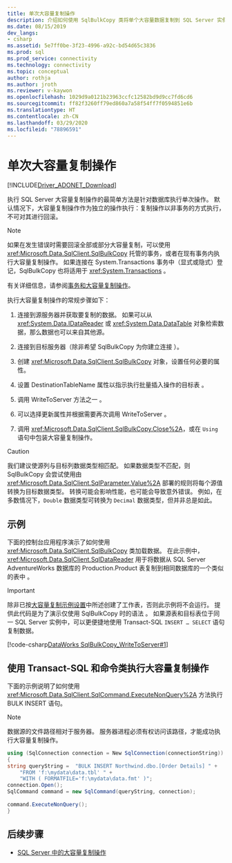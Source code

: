```yaml
---
title: 单次大容量复制操作
description: 介绍如何使用 SqlBulkCopy 类将单个大容量数据复制到 SQL Server 实例，以及如何使用 Transact-SQL 语句和 SqlCommand 类执行大容量复制操作。
ms.date: 08/15/2019
dev_langs:
- csharp
ms.assetid: 5e7ff0be-3f23-4996-a92c-bd54d65c3836
ms.prod: sql
ms.prod_service: connectivity
ms.technology: connectivity
ms.topic: conceptual
author: rothja
ms.author: jroth
ms.reviewer: v-kaywon
ms.openlocfilehash: 1029d9a0121b23963ccfc12582bd9d9cc7fd6cd6
ms.sourcegitcommit: ff82f3260ff79ed860a7a58f54ff7f0594851e6b
ms.translationtype: HT
ms.contentlocale: zh-CN
ms.lasthandoff: 03/29/2020
ms.locfileid: "78896591"
---
```

# <a name="single-bulk-copy-operations"></a>单次大容量复制操作

[!INCLUDE[Driver_ADONET_Download](../../../includes/driver_adonet_download.md)]

执行 SQL Server 大容量复制操作的最简单方法是针对数据库执行单次操作。 默认情况下，大容量复制操作作为独立的操作执行：复制操作以非事务的方式执行，不可对其进行回滚。  
  
> [!NOTE]
>  如果在发生错误时需要回滚全部或部分大容量复制，可以使用 <xref:Microsoft.Data.SqlClient.SqlBulkCopy> 托管的事务，或者在现有事务内执行大容量复制操作。 如果连接在 System.Transactions 事务中（显式或隐式）登记，SqlBulkCopy 也将适用于 <xref:System.Transactions> 。  
>   
>  有关详细信息，请参阅[事务和大容量复制操作](transaction-bulk-copy-operations.md)。  
  
执行大容量复制操作的常规步骤如下：  
  
1. 连接到源服务器并获取要复制的数据。 如果可以从 <xref:System.Data.IDataReader> 或 <xref:System.Data.DataTable> 对象检索数据，那么数据也可以来自其他源。  
  
2. 连接到目标服务器（除非希望 SqlBulkCopy 为你建立连接  ）。  
  
3. 创建 <xref:Microsoft.Data.SqlClient.SqlBulkCopy> 对象，设置任何必要的属性。  
  
4. 设置 DestinationTableName 属性以指示执行批量插入操作的目标表  。  
  
5. 调用 WriteToServer 方法之一  。  
  
6. 可以选择更新属性并根据需要再次调用 WriteToServer  。  
  
7. 调用 <xref:Microsoft.Data.SqlClient.SqlBulkCopy.Close%2A>，或在 `Using` 语句中包装大容量复制操作。  
  
> [!CAUTION]
>  我们建议使源列与目标列数据类型相匹配。 如果数据类型不匹配，则 SqlBulkCopy 会尝试使用由 <xref:Microsoft.Data.SqlClient.SqlParameter.Value%2A> 部署的规则将每个源值转换为目标数据类型。 转换可能会影响性能，也可能会导致意外错误。 例如，在多数情况下，`Double` 数据类型可转换为 `Decimal` 数据类型，但并非总是如此。  
  
## <a name="example"></a>示例  
下面的控制台应用程序演示了如何使用 <xref:Microsoft.Data.SqlClient.SqlBulkCopy> 类加载数据。 在此示例中，<xref:Microsoft.Data.SqlClient.SqlDataReader> 用于将数据从 SQL Server AdventureWorks 数据库的 Production.Product 表复制到相同数据库的一个类似的表中   。  
  
> [!IMPORTANT]
>  除非已按[大容量复制示例设置](bulk-copy-example-setup.md)中所述创建了工作表，否则此示例将不会运行。 提供此代码是为了演示仅使用 SqlBulkCopy 时的语法  。 如果源表和目标表位于同一 SQL Server 实例中，可以更便捷地使用 Transact-SQL `INSERT … SELECT` 语句复制数据。  
  
[!code-csharp[DataWorks SqlBulkCopy_WriteToServer#1](~/../sqlclient/doc/samples/SqlBulkCopy_WriteToServer.cs#1)]
  
## <a name="performing-a-bulk-copy-operation-using-transact-sql-and-the-command-class"></a>使用 Transact-SQL 和命令类执行大容量复制操作  
下面的示例说明了如何使用 <xref:Microsoft.Data.SqlClient.SqlCommand.ExecuteNonQuery%2A> 方法执行 BULK INSERT 语句。  
  
> [!NOTE]
>  数据源的文件路径相对于服务器。 服务器进程必须有权访问该路径，才能成功执行大容量复制操作。  
  
```csharp  
using (SqlConnection connection = New SqlConnection(connectionString))  
{  
string queryString =  "BULK INSERT Northwind.dbo.[Order Details] " +  
    "FROM 'f:\mydata\data.tbl' " +  
    "WITH ( FORMATFILE='f:\mydata\data.fmt' )";  
connection.Open();  
SqlCommand command = new SqlCommand(queryString, connection);  
  
command.ExecuteNonQuery();  
}  
```  
  
## <a name="next-steps"></a>后续步骤
- [SQL Server 中的大容量复制操作](bulk-copy-operations-sql-server.md)
